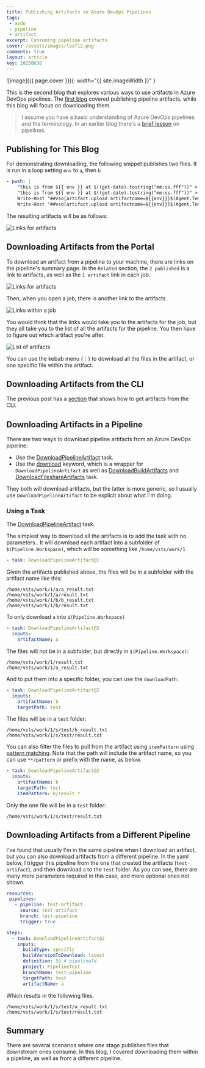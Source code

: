 ```yaml
---
title: Publishing Artifacts in Azure DevOps Pipelines
tags:
 - azdo
 - pipeline
 - artifact
excerpt: Consuming pipeline artifacts
cover: /assets/images/leaf12.png
comments: true
layout: article
key: 20250630
---
```

![image]({{ page.cover }}){: width="{{ site.imageWidth }}" }

This is the second blog that explores various ways to use artifacts in Azure DevOps pipelines. The [first blog](/2025/05/05/pipeline-artifacts.html) covered publishing pipeline artifacts, while this blog will focus on downloading them.

> I assume you have a basic understanding of Azure DevOps pipelines and the terminology. In an earlier blog there's a [brief lesson](/2024/08/10/typical-pipeline.html#folder-structure) on pipelines.

## Publishing for This Blog

For demonstrating downloading, the following snippet publishes two files. It is run in a loop setting `env` to `a`, then `b`

```yaml
- pwsh: |
    "this is from ${{ env }} at $((get-date).tostring("mm:ss.fff"))" > $(Agent.TempDirectory)/result.txt
    "this is from ${{ env }} at $((get-date).tostring("mm:ss.fff"))" > $(Agent.TempDirectory)/${{env}}_result.txt
    Write-Host "##vso[artifact.upload artifactname=${{env}}]$(Agent.TempDirectory)/${{env}}_result.txt"
    Write-Host "##vso[artifact.upload artifactname=${{env}}]$(Agent.TempDirectory)/result.txt"
```

The resulting artifacts will be as follows:

![Links for artifacts](/assets/images/artifacts/artifact-link-0.png)

## Downloading Artifacts from the Portal

To download an artifact from a pipeline to your machine, there are links on the pipeline's summary page. In the `Related` section, the `2 published` is a link to artifacts, as well as the `1 artifact` link in each job.

![Links for artifacts](/assets/images/artifacts/artifact-link-1.png)

Then, when you open a job, there is another link to the artifacts.

![Links within a job](/assets/images/artifacts/artifact-link-2.png)

You would think that the links would take you to the artifacts for the job, but they all take you to the list of all the artifacts for the pipeline. You then have to figure out which artifact you're after.

![List of artifacts](/assets/images/artifacts/artifact-list.png)

You can use the kebab menu (⋮) to download all the files in the artifact, or one specific file within the artifact.

## Downloading Artifacts from the CLI

The previous post has a [section](https://seekatar.github.io/2025/05/05/pipeline-artifacts.html#using-the-command-line-to-list-artifacts) that shows how to get artifacts from the CLI.

## Downloading Artifacts in a Pipeline

There are two ways to download pipeline artifacts from an Azure DevOps pipeline:

- Use the [DownloadPipelineArtifact](https://learn.microsoft.com/en-us/azure/devops/pipelines/tasks/reference/download-pipeline-artifact-v2?view=azure-pipelines) task.
- Use the [download](https://learn.microsoft.com/en-us/azure/devops/pipelines/yaml-schema/steps-download?view=azure-pipelines) keyword, which is a wrapper for `DownloadPipelineArtifact` as well as [DownloadBuildArtifacts](https://learn.microsoft.com/en-us/azure/devops/pipelines/tasks/reference/download-build-artifacts-v1) and [DownloadFileshareArtifacts](https://learn.microsoft.com/en-us/azure/devops/pipelines/tasks/reference/download-fileshare-artifacts-v1?view=azure-pipelines) task.

They both will download artifacts, but the latter is more generic, so I usually use `DownloadPipelineArtifact` to be explicit about what I'm doing.

### Using a Task

The [DownloadPipelineArtifact](https://learn.microsoft.com/en-us/azure/devops/pipelines/tasks/reference/download-pipeline-artifact-v2?view=azure-pipelines) task.

The simplest way to download all the artifacts is to add the task with no parameters.. It will download each artifact into a subfolder of `$(Pipeline.Workspace)`, which will be something like `/home/vsts/work/1`

```yaml
- task: DownloadPipelineArtifact@1
```

Given the artifacts published above, the files will be in a subfolder with the artifact name like this:

```text
/home/vsts/work/1/a/a_result.txt
/home/vsts/work/1/a/result.txt
/home/vsts/work/1/b/b_result.txt
/home/vsts/work/1/b/result.txt
```

To only download `a` into `$(Pipeline.Workspace)`

```yaml
- task: DownloadPipelineArtifact@2
  inputs:
    artifactName: a
```

The files will not be in a subfolder, but directly in `$(Pipeline.Workspace)`:

```text
/home/vsts/work/1/result.txt
/home/vsts/work/1/a_result.txt
```

And to put them into a specific folder, you can use the `downloadPath`:

```yaml
- task: DownloadPipelineArtifact@2
  inputs:
    artifactName: b
    targetPath: test
```

The files will be in a `test` folder:

```text
/home/vsts/work/1/s/test/b_result.txt
/home/vsts/work/1/s/test/result.txt
```

You can also filter the files to pull from the artifact using `itemPattern` using [pattern matching](https://learn.microsoft.com/en-us/azure/devops/pipelines/tasks/file-matching-patterns?view=azure-devops). Note that the path will include the artifact name, so you can use `**/pattern` or prefix with the name, as below.

```yaml
- task: DownloadPipelineArtifact@2
  inputs:
    artifactName: b
    targetPath: test
    itemPattern: b/result.*
```

Only the one file will be in a `test` folder:

```text
/home/vsts/work/1/s/test/result.txt
```

## Downloading Artifacts from a Different Pipeline

I've found that usually I'm in the same pipeline when I download an artifact, but you can also download artifacts from a different pipeline. In the yaml below, I trigger this pipeline from the one that created the artifacts (`test-artifact`), and then download `a` to the `test` folder. As you can see, there are many more parameters required in this case, and more optional ones not shown.

```yaml
resources:
 pipelines:
   - pipeline: test-artifact
     source: test-artifact
     branch: test-pipeline
     trigger: true

steps:
  - task: DownloadPipelineArtifact@2
    inputs:
      buildType: specific
      buildVersionToDownload: latest
      definition: 55 # pipelineId
      project: PipelineTest
      branchName: test-pipeline
      targetPath: test
      artifactName: a
```

Which results in the following files.

```text
/home/vsts/work/1/s/test/a_result.txt
/home/vsts/work/1/s/test/result.txt
```

## Summary

There are several scenarios where one stage publishes files that downstream ones consume. In this blog, I covered downloading them within a pipeline, as well as from a different pipeline.
